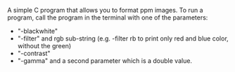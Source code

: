 A simple C program that allows you to format ppm images.
To run a program, call the program in the terminal with one of the parameters:

- "-blackwhite"
- "-filter" and rgb sub-string (e.g. -filter rb to print only red and blue color, without the green)
- "-contrast"
- "-gamma" and a second parameter which is a double value.
